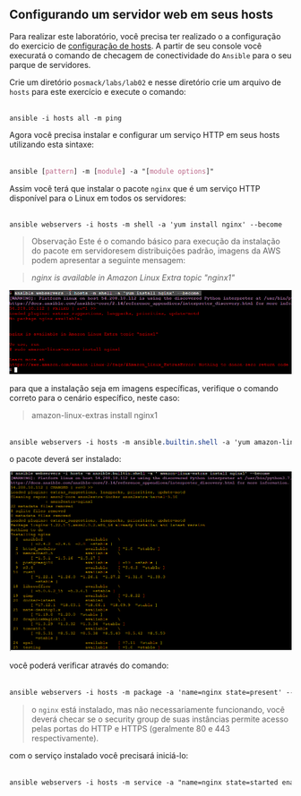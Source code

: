 Configurando um servidor web em seus hosts
----------------------------------------------------


Para realizar este laboratório, você precisa ter realizado o a configuração do exercicio de [configuração de hosts](../../Appendix/Ansible/04-configure-hosts.md). A partir  de seu console você execuratá o comando de checagem de conectividade do `Ansible` para o seu parque de servidores.

Crie um diretório `posmack/labs/lab02` e nesse diretório crie um arquivo de `hosts` para este exercício e execute o comando: 

```console

ansible -i hosts all -m ping

```
Agora você precisa instalar e configurar um serviço HTTP em seus hosts utilizando esta sintaxe:

```css

ansible [pattern] -m [module] -a "[module options]"

```

Assim você terá que instalar o pacote `nginx` que é um serviço HTTP disponível para o Linux em todos os servidores:

```console

ansible webservers -i hosts -m shell -a 'yum install nginx' --become

```

>Observação
>Este é o comando básico para execução da instalação do pacote em servidoresem distribuições padrão, imagens da AWS podem apresentar a seguinte mensagem:

>_nginx is available in Amazon Linux Extra topic "nginx1"_

![AWS-package-error](images/labs-01-01.png)

para que a instalação seja em imagens específicas, verifique o comando correto para o cenário específico, neste caso:

>amazon-linux-extras install nginx1

```css

ansible webservers -i hosts -m ansible.builtin.shell -a 'yum amazon-linux-extras install nginx1' --become

```

o pacote deverá ser instalado:

![AWS-package-error](images/labs-01-02.png)

você poderá verificar através do comando:

```css

ansible webservers -i hosts -m package -a 'name=nginx state=present' --become

```

>o `nginx` está instalado, mas não necessariamente funcionando, você deverá checar se o security group de suas instâncias permite acesso pelas portas do HTTP e HTTPS (geralmente 80 e 443 respectivamente).

com o serviço instalado você precisará iniciá-lo:

```css

ansible webservers -i hosts -m service -a "name=nginx state=started enabled=yes" --become

```